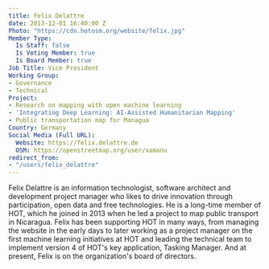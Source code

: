 ```yaml
---
title: Felix Delattre
date: 2013-12-01 16:40:00 Z
Photo: "https://cdn.hotosm.org/website/felix.jpg"
Member Type:
  Is Staff: false
  Is Voting Member: true
  Is Board Member: true
Job Title: Vice President
Working Group:
- Governance
- Technical
Project:
- Research on mapping with open machine learning
- 'Integrating Deep Learning: AI-Assisted Humanitarian Mapping'
- Public transportation map for Managua
Country: Germany
Social Media (Full URL):
  Website: https://felix.delattre.de
  OSM: https://openstreetmap.org/user/xamanu
redirect_from:
- "/users/felix_delattre"
---
```


<p>Felix Delattre is an information technologist, software architect and development project manager who likes to drive innovation through participation, open data and free technologies. He is a long-time member of HOT, which he joined in 2013 when he led a project to map public transport in Nicaragua. Felix has been supporting HOT in many ways, from managing the website in the early days to later working as a project manager on the first machine learning initiatives at HOT and leading the technical team to implement version 4 of HOT's key application, Tasking Manager. And at present, Felix is on the organization's board of directors.</p>
